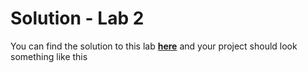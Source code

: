 # Solution - Lab 2

You can find the solution to this lab **[here](../zips/d.zip)** and your project should look something like this

